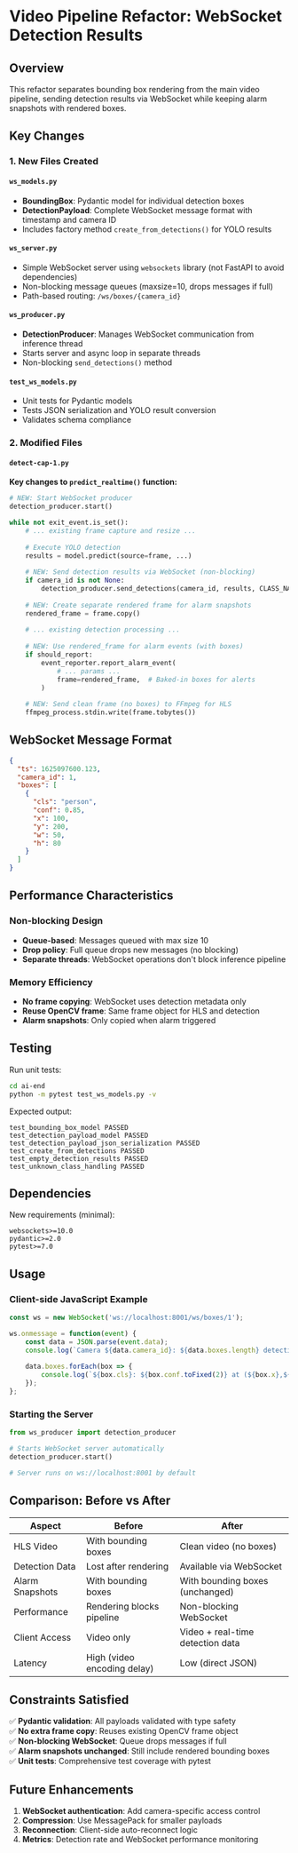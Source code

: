 # Video Pipeline Refactor: WebSocket Detection Results

## Overview
This refactor separates bounding box rendering from the main video pipeline, sending detection results via WebSocket while keeping alarm snapshots with rendered boxes.

## Key Changes

### 1. New Files Created

#### `ws_models.py`
- **BoundingBox**: Pydantic model for individual detection boxes
- **DetectionPayload**: Complete WebSocket message format with timestamp and camera ID
- Includes factory method `create_from_detections()` for YOLO results

#### `ws_server.py`
- Simple WebSocket server using `websockets` library (not FastAPI to avoid dependencies)
- Non-blocking message queues (maxsize=10, drops messages if full)
- Path-based routing: `/ws/boxes/{camera_id}`

#### `ws_producer.py`
- **DetectionProducer**: Manages WebSocket communication from inference thread
- Starts server and async loop in separate threads
- Non-blocking `send_detections()` method

#### `test_ws_models.py`
- Unit tests for Pydantic models
- Tests JSON serialization and YOLO result conversion
- Validates schema compliance

### 2. Modified Files

#### `detect-cap-1.py`
**Key changes to `predict_realtime()` function:**

```python
# NEW: Start WebSocket producer
detection_producer.start()

while not exit_event.is_set():
    # ... existing frame capture and resize ...
    
    # Execute YOLO detection
    results = model.predict(source=frame, ...)
    
    # NEW: Send detection results via WebSocket (non-blocking)
    if camera_id is not None:
        detection_producer.send_detections(camera_id, results, CLASS_NAMES)
    
    # NEW: Create separate rendered frame for alarm snapshots
    rendered_frame = frame.copy()
    
    # ... existing detection processing ...
    
    # NEW: Use rendered_frame for alarm events (with boxes)
    if should_report:
        event_reporter.report_alarm_event(
            # ... params ...
            frame=rendered_frame,  # Baked-in boxes for alerts
        )
    
    # NEW: Send clean frame (no boxes) to FFmpeg for HLS
    ffmpeg_process.stdin.write(frame.tobytes())
```

## WebSocket Message Format

```json
{
  "ts": 1625097600.123,
  "camera_id": 1,
  "boxes": [
    {
      "cls": "person",
      "conf": 0.85,
      "x": 100,
      "y": 200,
      "w": 50,
      "h": 80
    }
  ]
}
```

## Performance Characteristics

### Non-blocking Design
- **Queue-based**: Messages queued with max size 10
- **Drop policy**: Full queue drops new messages (no blocking)
- **Separate threads**: WebSocket operations don't block inference pipeline

### Memory Efficiency
- **No frame copying**: WebSocket uses detection metadata only
- **Reuse OpenCV frame**: Same frame object for HLS and detection
- **Alarm snapshots**: Only copied when alarm triggered

## Testing

Run unit tests:
```bash
cd ai-end
python -m pytest test_ws_models.py -v
```

Expected output:
```
test_bounding_box_model PASSED
test_detection_payload_model PASSED  
test_detection_payload_json_serialization PASSED
test_create_from_detections PASSED
test_empty_detection_results PASSED
test_unknown_class_handling PASSED
```

## Dependencies

New requirements (minimal):
```
websockets>=10.0
pydantic>=2.0
pytest>=7.0
```

## Usage

### Client-side JavaScript Example
```javascript
const ws = new WebSocket('ws://localhost:8001/ws/boxes/1');

ws.onmessage = function(event) {
    const data = JSON.parse(event.data);
    console.log(`Camera ${data.camera_id}: ${data.boxes.length} detections`);
    
    data.boxes.forEach(box => {
        console.log(`${box.cls}: ${box.conf.toFixed(2)} at (${box.x},${box.y})`);
    });
};
```

### Starting the Server
```python
from ws_producer import detection_producer

# Starts WebSocket server automatically
detection_producer.start()

# Server runs on ws://localhost:8001 by default
```

## Comparison: Before vs After

| Aspect | Before | After |
|--------|--------|-------|
| HLS Video | With bounding boxes | Clean video (no boxes) |
| Detection Data | Lost after rendering | Available via WebSocket |
| Alarm Snapshots | With bounding boxes | With bounding boxes (unchanged) |
| Performance | Rendering blocks pipeline | Non-blocking WebSocket |
| Client Access | Video only | Video + real-time detection data |
| Latency | High (video encoding delay) | Low (direct JSON) |

## Constraints Satisfied

✅ **Pydantic validation**: All payloads validated with type safety  
✅ **No extra frame copy**: Reuses existing OpenCV frame object  
✅ **Non-blocking WebSocket**: Queue drops messages if full  
✅ **Alarm snapshots unchanged**: Still include rendered bounding boxes  
✅ **Unit tests**: Comprehensive test coverage with pytest

## Future Enhancements

1. **WebSocket authentication**: Add camera-specific access control
2. **Compression**: Use MessagePack for smaller payloads
3. **Reconnection**: Client-side auto-reconnect logic
4. **Metrics**: Detection rate and WebSocket performance monitoring
